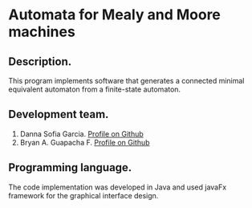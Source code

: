 # Automata for Mealy and Moore machines 

## Description.
This program implements software that generates a connected minimal equivalent automaton from a finite-state automaton.

## Development team.
  1. Danna Sofia Garcia. [Profile on Github](https://github.com/Dannasofiagarcia)
  2. Bryan A. Guapacha F. [Profile on Github](https://github.com/BryanGF0822)

## Programming language.
The code implementation was developed in Java and used javaFx framework for the graphical interface design.
